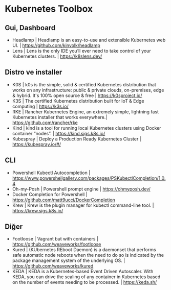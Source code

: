 # Kubernetes Toolbox

## Gui, Dashboard
* Headlamp | Headlamp is an easy-to-use and extensible Kubernetes web UI. | <https://github.com/kinvolk/headlamp>
* Lens | Lens is the only IDE you’ll ever need to take control of your Kubernetes clusters. | https://k8slens.dev/

## Distro ve installer

* K0S | k0s is the simple, solid & certified Kubernetes distribution that works on any infrastructure: public & private clouds, on-premises, edge & hybrid. It's 100% open source & free | <https://k0sproject.io/>
* K3S | The certified Kubernetes distribution built for IoT & Edge computing | <https://k3s.io/>
* RKE | Rancher Kubernetes Engine, an extremely simple, lightning fast Kubernetes installer that works everywhere.| <https://github.com/rancher/rke>
* Kind | kind is a tool for running local Kubernetes clusters using Docker container “nodes”. | <https://kind.sigs.k8s.io/>
* Kubespray | Deploy a Production Ready Kubernetes Cluster | <https://kubespray.io/#/>

## CLI

* Powershell Kubectl Autocompletion | <https://www.powershellgallery.com/packages/PSKubectlCompletion/1.0.4>
* Oh-my-Posh | Powershell prompt engine | <https://ohmyposh.dev/>
* Docker Completion for Powershell | <https://github.com/matt9ucci/DockerCompletion>
* Krew | Krew is the plugin manager for kubectl command-line tool. | <https://krew.sigs.k8s.io/>

## Diğer

* Footloose | Vagrant but with containers | https://github.com/weaveworks/footloose
* Kured | (KUbernetes REboot Daemon) is a daemonset that performs safe automatic node reboots when the need to do so is indicated by the package management system of the underlying OS. | https://github.com/weaveworks/kured
* KEDA | KEDA is a Kubernetes-based Event Driven Autoscaler. With KEDA, you can drive the scaling of any container in Kubernetes based on the number of events needing to be processed. | <https://keda.sh/>
